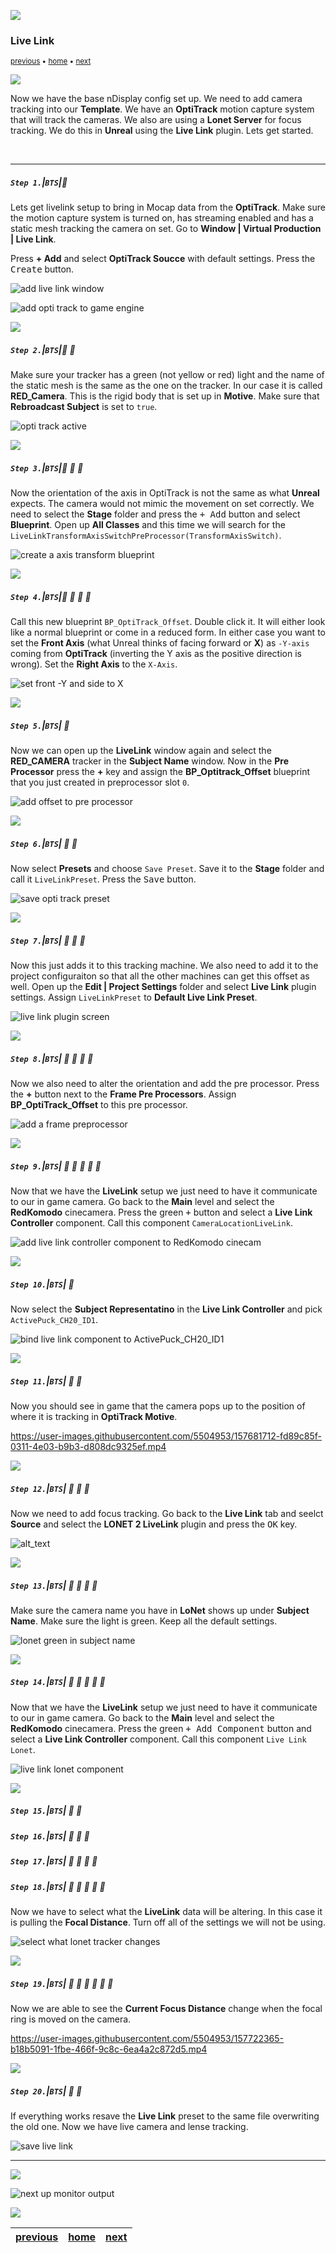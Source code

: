 ![](../images/line3.png)

### Live Link

<sub>[previous](../ndisplay5-config/README.md#user-content-ndisplay-config) • [home](../README.md#user-content-gms2-background-tiles--sprites---table-of-contents) • [next](../hdr5-output/README.md#user-content-hdr-output)</sub>

![](../images/line3.png)

Now we have the base nDisplay config set up.  We need to add camera tracking into our **Template**.  We have an **OptiTrack** motion capture system that will track the cameras. We also are using a **Lonet Server** for focus tracking. We do this in **Unreal** using the **Live Link** plugin.  Lets get started.

<br>

---


##### `Step 1.`\|`BTS`|:small_blue_diamond:

Lets get livelink setup to bring in Mocap data from the **OptiTrack**.  Make sure the motion capture system is turned on, has streaming enabled and has a static mesh tracking the camera on set.  Go to **Window | Virtual Production | Live Link**.

Press **+ Add** and select **OptiTrack Soucce** with default settings. Press the <kbd>Create</kbd> button.

 ![add live link window](images/optiTrackWindow.png)

![add opti track to game engine](images/addOptiTrack.png)

![](../images/line2.png)

##### `Step 2.`\|`BTS`|:small_blue_diamond: :small_blue_diamond: 

Make sure your tracker has a green (not yellow or red) light and the name of the static mesh is the same as the one on the tracker. In our case it is called **RED_Camera**. This is the rigid body that is set up in **Motive**. Make sure that **Rebroadcast Subject** is set to `true`.

![opti track active](images/optiTrackActive.png)

![](../images/line2.png)

##### `Step 3.`\|`BTS`|:small_blue_diamond: :small_blue_diamond: :small_blue_diamond:

Now the orientation of the axis in OptiTrack is not the same as what **Unreal** expects.  The camera would not mimic the movement on set correctly.  We need to select the **Stage** folder and press the <kbd>+ Add</kbd> button and select **Blueprint**.  Open up **All Classes** and this time we will search for the `LiveLinkTransformAxisSwitchPreProcessor(TransformAxisSwitch)`.

![create a axis transform blueprint](images/liveLinkTransformBP.png)

![](../images/line2.png)

##### `Step 4.`\|`BTS`|:small_blue_diamond: :small_blue_diamond: :small_blue_diamond: :small_blue_diamond:

Call this new blueprint `BP_OptiTrack_Offset`.  Double click it.  It will either look like a normal blueprint or come in a reduced form.  In either case you want to set the **Front Axis** (what Unreal thinks of facing forward or **X**) as `-Y-axis` coming from **OptiTrack** (inverting the Y axis as the positive direction is wrong).  Set the **Right Axis** to the `X-Axis`.

![set front -Y and side to X](images/callTheBlueprint.png)

![](../images/line2.png)


##### `Step 5.`\|`BTS`| :small_orange_diamond:

Now we can open up the **LiveLink** window again and select the **RED_CAMERA** tracker in the **Subject Name** window.  Now in the **Pre Processor** press the **+** key and assign the **BP_Optitrack_Offset** blueprint that you just created in preprocessor slot `0`.

![add offset to pre processor](images/trackCamOpti.png)

![](../images/line2.png)

##### `Step 6.`\|`BTS`| :small_orange_diamond: :small_blue_diamond:

Now select **Presets** and choose `Save Preset`.  Save it to the **Stage** folder and call it `LiveLinkPreset`. Press the <kbd>Save</kbd> button.

![save opti track preset](images/savePreset.png)

![](../images/line2.png)

##### `Step 7.`\|`BTS`| :small_orange_diamond: :small_blue_diamond: :small_blue_diamond:

Now this just adds it to this tracking machine.  We also need to add it to the project configuraiton so that all the other machines can get this offset as well.  Open up the **Edit | Project Settings** folder and select **Live Link** plugin settings.  Assign `LiveLinkPreset` to **Default Live Link Preset**. 

![live link plugin screen](images/liveLinkPlugin.png)

![](../images/line2.png)

##### `Step 8.`\|`BTS`| :small_orange_diamond: :small_blue_diamond: :small_blue_diamond: :small_blue_diamond:


Now we also need to alter the orientation and add the pre processor. Press the **+** button next to the **Frame Pre Processors**. Assign **BP_OptiTrack_Offset** to this pre processor.

![add a frame preprocessor](images/addFramePreProc.png)

![](../images/line2.png)

##### `Step 9.`\|`BTS`| :small_orange_diamond: :small_blue_diamond: :small_blue_diamond: :small_blue_diamond: :small_blue_diamond:

Now that we have the **LiveLink** setup we just need to have it communicate to our in game camera.  Go back  to the **Main** level and select the **RedKomodo** cinecamera.  Press the green <kbd>+</kbd> button and select a **Live Link Controller** component. Call this component `CameraLocationLiveLink`.

![add live link controller component to RedKomodo cinecam](images/liveLinkController.png)

![](../images/line2.png)


##### `Step 10.`\|`BTS`| :large_blue_diamond:

Now select the **Subject Representatino** in the **Live Link Controller** and pick `ActivePuck_CH20_ID1`.

![bind live link component to ActivePuck_CH20_ID1](images/selectCameraTracker.png)

![](../images/line2.png)

##### `Step 11.`\|`BTS`| :large_blue_diamond: :small_blue_diamond: 

Now you should see in game that the camera pops up to the position of where it is tracking in **OptiTrack Motive**.

https://user-images.githubusercontent.com/5504953/157681712-fd89c85f-0311-4e03-b9b3-d808dc9325ef.mp4

![](../images/line2.png)

##### `Step 12.`\|`BTS`| :large_blue_diamond: :small_blue_diamond: :small_blue_diamond: 

Now we need to add focus tracking.  Go back to the **Live Link** tab and seelct **Source** and select the **LONET 2 LiveLink** plugin and press the <kbd>OK</kbd> key.

![alt_text](images/loNetDefaultSettings.png)

![](../images/line2.png)


##### `Step 13.`\|`BTS`| :large_blue_diamond: :small_blue_diamond: :small_blue_diamond:  :small_blue_diamond: 

Make sure the camera name you have in **LoNet** shows up under **Subject Name**.  Make sure the light is green.  Keep all the default settings.

![lonet green in subject name](images/lonetGreen.png)

![](../images/line2.png)

##### `Step 14.`\|`BTS`| :large_blue_diamond: :small_blue_diamond: :small_blue_diamond: :small_blue_diamond:  :small_blue_diamond: 

Now that we have the **LiveLink** setup we just need to have it communicate to our in game camera.  Go back  to the **Main** level and select the **RedKomodo** cinecamera.  Press the green <kbd>+ Add Component</kbd> button and select a **Live Link Controller** component. Call this component `Live Link Lonet`.

![live link lonet component](images/lonetLinkCam.png)

![](../images/line2.png)

##### `Step 15.`\|`BTS`| :large_blue_diamond: :small_orange_diamond: 

##### `Step 16.`\|`BTS`| :large_blue_diamond: :small_orange_diamond:   :small_blue_diamond: 

##### `Step 17.`\|`BTS`| :large_blue_diamond: :small_orange_diamond: :small_blue_diamond: :small_blue_diamond:

##### `Step 18.`\|`BTS`| :large_blue_diamond: :small_orange_diamond: :small_blue_diamond: :small_blue_diamond: :small_blue_diamond:

Now we have to select what the **LiveLink** data will be altering.  In this case it is pulling the **Focal Distance**. Turn off all of the settings we will not be using.

![select what lonet tracker changes](images/cameraPlugin.png)

![](../images/line2.png)


##### `Step 19.`\|`BTS`| :large_blue_diamond: :small_orange_diamond: :small_blue_diamond: :small_blue_diamond: :small_blue_diamond: :small_blue_diamond:

Now we are able to see the **Current Focus Distance** change when the focal ring is moved on the camera.

https://user-images.githubusercontent.com/5504953/157722365-b18b5091-1fbe-466f-9c8c-6ea4a2c872d5.mp4

![](../images/line2.png)

##### `Step 20.`\|`BTS`| :large_blue_diamond: :large_blue_diamond:

If everything works resave the **Live Link** preset to the same file overwriting the old one.  Now we have live camera and lense tracking.

![save live link](images/resaveLiveLinkPreset.png)

___

![](../images/line.png)

![next up monitor output](../images/monitorOutput.png)

![](../images/line.png)

| [previous](../ndisplay5-config/README.md#user-content-ndisplay-config)| [home](../README.md#user-content-gms2-background-tiles--sprites---table-of-contents) | [next](../hdr5-output/README.md#user-content-hdr-output)|
|---|---|---|

